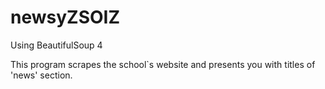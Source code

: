 # newsyZSOIZ

Using BeautifulSoup 4

This program scrapes the school`s website and presents you with titles of 'news' section.
